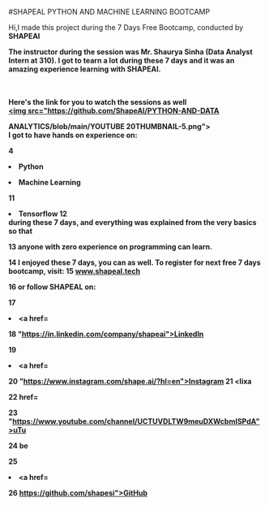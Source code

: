 #SHAPEAL PYTHON AND MACHINE LEARNING BOOTCAMP

Hi,I made this project during the 7 Days Free Bootcamp, conducted by <b> SHAPEAI

The instructor during the session was Mr. Shaurya Sinha (Data Analyst Intern at 310). I got to tearn a lot during these 7 days and it was an amazing experience learning with SHAPEAI.

<br><br>Here's the link for you to watch the sessions as well<br> <a href="https://www.youtube.com/playlist?list=PL7218TDRnbu NEA-59W7wwgCWEBLE0D6h"> <img src="https://github.com/ShapeAI/PYTHON-AND-DATA

ANALYTICS/blob/main/YOUTUBE 20THUMBNAIL-5.png"> </a> <br>I got to have hands on experience on:

4 <li>Python

<li>Machine Learning

11 <li>Tensorflow 12 <br>during these 7 days, and everything was explained from the very basics so that

13 anyone with zero experience on programming can learn.

14 I enjoyed these 7 days, you can as well. To register for next free 7 days bootcamp, visit: 15 <a href="https://www.shapeal.tech"> www.shapeal.tech</a>

16 or follow SHAPEAL on:

17 <li><a href=

18 "https://in.linkedin.com/company/shapeai">LinkedIn</a>

19 <li><a href=

20 "https://www.instagram.com/shape.ai/?hl=en">Instagram</a> 21 <lixa

22 href=

23 "https://www.youtube.com/channel/UCTUVDLTW9meuDXWcbmISPdA">uTu

24 be</a>

25 <li><a href=

26 https://github.com/shapesi">GitHub</a>
